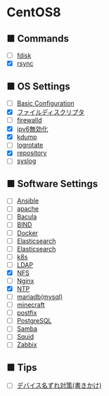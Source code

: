 # CentOS8
## ■ Commands
- [ ] [fdisk](https://github.com/thetaru/memorandum/edit/master/OS/Linux/CentOS8/fdisk)
- [x] [rsync](https://github.com/thetaru/memorandum/edit/master/OS/Linux/CentOS8/rsync)
## ■ OS Settings
- [ ] [Basic Configuration](https://github.com/thetaru/memorandum/edit/master/OS/Linux/CentOS8/settings)
- [x] [ファイルディスクリプタ](https://github.com/thetaru/memorandum/edit/master/OS/Linux/CentOS8/filedescriptor)
- [ ] [firewalld](https://github.com/thetaru/memorandum/edit/master/OS/Linux/CentOS8/firewalld)
- [x] [ipv6無効化](https://github.com/thetaru/memorandum/edit/master/OS/Linux/CentOS8/Ipv6無効化)
- [x] [kdump](https://github.com/thetaru/memorandum/edit/master/OS/Linux/CentOS8/kdump)
- [ ] [logrotate](https://github.com/thetaru/memorandum/edit/master/OS/Linux/CentOS8/Logrotate)
- [x] [repository](https://github.com/thetaru/memorandum/edit/master/OS/Linux/CentOS8/repository)
- [ ] [syslog](https://github.com/thetaru/memorandum/edit/master/OS/Linux/CentOS8/syslog)
## ■ Software Settings
- [ ] [Ansible](https://github.com/thetaru/memorandum/edit/master/OS/Linux/CentOS8/Ansible)
- [ ] [apache](https://github.com/thetaru/memorandum/edit/master/OS/Linux/CentOS8/apache)
- [ ] [Bacula](https://github.com/thetaru/memorandum/edit/master/OS/Linux/CentOS8/Bacula)
- [ ] [BIND](https://github.com/thetaru/memorandum/edit/master/OS/Linux/CentOS8/BIND)
- [ ] [Docker](https://github.com/thetaru/memorandum/edit/master/OS/Linux/CentOS8/Docker)
- [ ] [Elasticsearch](https://github.com/thetaru/memorandum/edit/master/OS/Linux/CentOS8/Elasticsearch)
- [ ] [Elasticsearch](https://github.com/thetaru/memorandum/edit/master/OS/Linux/CentOS8/Gitlab)
- [ ] [k8s](https://github.com/thetaru/memorandum/edit/master/OS/Linux/CentOS8/k8s)
- [ ] [LDAP](https://github.com/thetaru/memorandum/edit/master/OS/Linux/CentOS8/LDAP)
- [x] [NFS](https://github.com/thetaru/memorandum/edit/master/OS/Linux/CentOS8/nfs)
- [ ] [Nginx](https://github.com/thetaru/memorandum/edit/master/OS/Linux/CentOS8/Nginx)
- [x] [NTP](https://github.com/thetaru/memorandum/edit/master/OS/Linux/CentOS8/chrony)
- [ ] [mariadb(mysql)](https://github.com/thetaru/memorandum/edit/master/OS/Linux/CentOS8/mariadb)
- [ ] [minecraft](https://github.com/thetaru/memorandum/edit/master/OS/Linux/CentOS8/minecraft)
- [ ] [postfix](https://github.com/thetaru/memorandum/edit/master/OS/Linux/CentOS8/postfix)
- [ ] [PostgreSQL](https://github.com/thetaru/memorandum/edit/master/OS/Linux/CentOS8/PostgreSQL)
- [ ] [Samba](https://github.com/thetaru/memorandum/edit/master/OS/Linux/CentOS8/Samba)
- [ ] [Squid](https://github.com/thetaru/memorandum/edit/master/OS/Linux/CentOS8/Squid)
- [ ] [Zabbix](https://github.com/thetaru/memorandum/edit/master/OS/Linux/CentOS8/Zabbix)
## ■ Tips
- [ ] [デバイス名ずれ対策(書きかけ)](https://github.com/thetaru/memorandum/edit/master/OS/Linux/CentOS8/device_align)
